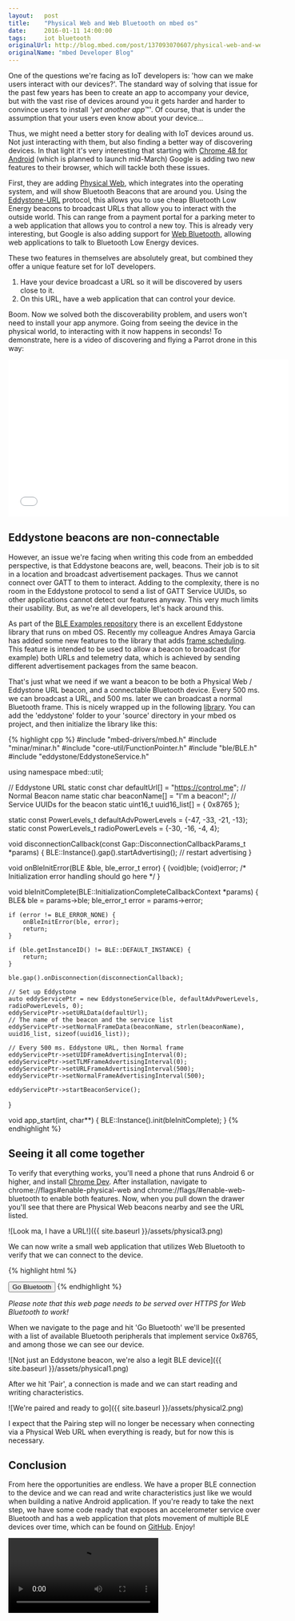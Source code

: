 ```yaml
---
layout:   post
title:    "Physical Web and Web Bluetooth on mbed os"
date:     2016-01-11 14:00:00
tags:     iot bluetooth
originalUrl: http://blog.mbed.com/post/137093070607/physical-web-and-web-bluetooth-on-mbed-os
originalName: "mbed Developer Blog"
---
```


One of the questions we're facing as IoT developers is: 'how can we make users interact with our devices?'. The standard way of solving that issue for the past few years has been to create an app to accompany your device, but with the vast rise of devices around you it gets harder and harder to convince users to install *'yet another app™'*. Of course, that is under the assumption that your users even know about your device...

<!--more-->

Thus, we might need a better story for dealing with IoT devices around us. Not just interacting with them, but also finding a better way of discovering devices. In that light it's very interesting that starting with [Chrome 48 for Android](http://www.androidpolice.com/2015/11/21/chrome-dev-48-rolls-out-with-early-bluetooth-web-api-support-on-chrome-os-dev-channel-and-android-marshmallow/) (which is planned to launch mid-March) Google is adding two new features to their browser, which will tackle both these issues.

First, they are adding [Physical Web](https://google.github.io/physical-web/), which integrates into the operating system, and will show Bluetooth Beacons that are around you. Using the [Eddystone-URL](https://developers.google.com/beacons/?hl=en) protocol, this allows you to use cheap Bluetooth Low Energy beacons to broadcast URLs that allow you to interact with the outside world. This can range from a payment portal for a parking meter to a web application that allows you to control a new toy. This is already very interesting, but Google is also adding support for [Web Bluetooth](https://www.w3.org/community/web-bluetooth/), allowing web applications to talk to Bluetooth Low Energy devices.

These two features in themselves are absolutely great, but combined they offer a unique feature set for IoT developers.

1. Have your device broadcast a URL so it will be discovered by users close to it.
2. On this URL, have a web application that can control your device.

Boom. Now we solved both the discoverability problem, and users won't need to install your app anymore. Going from seeing the device in the physical world, to interacting with it now happens in seconds! To demonstrate, here is a video of discovering and flying a Parrot drone in this way:

<iframe width="560" height="315" src="//www.youtube.com/embed/yILD_ZdXJW4" frameborder="0" allowfullscreen></iframe>

## Eddystone beacons are non-connectable

However, an issue we're facing when writing this code from an embedded perspective, is that Eddystone beacons are, well, beacons. Their job is to sit in a location and broadcast advertisement packages. Thus we cannot connect over GATT to them to interact. Adding to the complexity, there is no room in the Eddystone protocol to send a list of GATT Service UUIDs, so other applications cannot detect our features anyway. This very much limits their usability. But, as we're all developers, let's hack around this.

As part of the [BLE Examples repository](https://github.com/ARMmbed/ble-examples/tree/master/BLE_EddystoneService/source) there is an excellent Eddystone library that runs on mbed OS. Recently my colleague Andres Amaya Garcia has added some new features to the library that adds [frame scheduling](https://github.com/ARMmbed/ble-examples/pull/47). This feature is intended to be used to allow a beacon to broadcast (for example) both URLs and telemetry data, which is achieved by sending different advertisement packages from the same beacon.

That's just what we need if we want a beacon to be both a Physical Web / Eddystone URL beacon, and a connectable Bluetooth device. Every 500 ms. we can broadcast a URL, and 500 ms. later we can broadcast a normal Bluetooth frame. This is nicely wrapped up in the following [library](https://github.com/web-bluetooth/juggling/tree/ee6b224/firmware/source/eddystone). You can add the 'eddystone' folder to your 'source' directory in your mbed os project, and then initialize the library like this:

{% highlight cpp %}
#include "mbed-drivers/mbed.h"
#include "minar/minar.h"
#include "core-util/FunctionPointer.h"
#include "ble/BLE.h"
#include "eddystone/EddystoneService.h"

using namespace mbed::util;

// Eddystone URL
static const char defaultUrl[] = "https://control.me";
// Normal Beacon name
static char beaconName[] = "I'm a beacon!";
// Service UUIDs for the beacon
static uint16_t uuid16_list[] = { 0x8765 };

static const PowerLevels_t defaultAdvPowerLevels = {-47, -33, -21, -13};
static const PowerLevels_t radioPowerLevels      = {-30, -16, -4, 4};

void disconnectionCallback(const Gap::DisconnectionCallbackParams_t *params)
{
    BLE::Instance().gap().startAdvertising(); // restart advertising
}

void onBleInitError(BLE &ble, ble_error_t error)
{
    (void)ble;
    (void)error;
   /* Initialization error handling should go here */
}

void bleInitComplete(BLE::InitializationCompleteCallbackContext *params)
{
    BLE&        ble   = params->ble;
    ble_error_t error = params->error;

    if (error != BLE_ERROR_NONE) {
        onBleInitError(ble, error);
        return;
    }

    if (ble.getInstanceID() != BLE::DEFAULT_INSTANCE) {
        return;
    }

    ble.gap().onDisconnection(disconnectionCallback);

    // Set up Eddystone
    auto eddyServicePtr = new EddystoneService(ble, defaultAdvPowerLevels, radioPowerLevels, 0);
    eddyServicePtr->setURLData(defaultUrl);
    // The name of the beacon and the service list
    eddyServicePtr->setNormalFrameData(beaconName, strlen(beaconName), uuid16_list, sizeof(uuid16_list));

    // Every 500 ms. Eddystone URL, then Normal frame
    eddyServicePtr->setUIDFrameAdvertisingInterval(0);
    eddyServicePtr->setTLMFrameAdvertisingInterval(0);
    eddyServicePtr->setURLFrameAdvertisingInterval(500);
    eddyServicePtr->setNormalFrameAdvertisingInterval(500);

    eddyServicePtr->startBeaconService();
}

void app_start(int, char**) {
    BLE::Instance().init(bleInitComplete);
}
{% endhighlight %}

## Seeing it all come together

To verify that everything works, you'll need a phone that runs Android 6 or higher, and install [Chrome Dev](https://play.google.com/store/apps/details?id=com.chrome.dev&hl=en_GB). After installation, navigate to chrome://flags#enable-physical-web and chrome://flags/#enable-web-bluetooth to enable both features. Now, when you pull down the drawer you'll see that there are Physical Web beacons nearby and see the URL listed.

![Look ma, I have a URL!]({{ site.baseurl }}/assets/physical3.png)

We can now write a small web application that utilizes Web Bluetooth to verify that we can connect to the device.

{% highlight html %}
<html>
  <head>
    <meta charset="utf-8">
    <meta name="viewport" content="width=device-width, initial-scale=1">
    <title>Web Bluetooth demo</title>
  </head>
  <body>
    <button id="go">Go Bluetooth</button>
    <script>
    document.querySelector('#go').onclick = (e) => {
      e.preventDefault();
      // Use the same service UUID as in mbed here!
      navigator.bluetooth.requestDevice({ filters: [{ services: [ 0x8765 ] }] })
        .then(device => {
          console.log('Found device ' + device.name);
          return device.connectGATT();
        )
        .then(() =>
          alert('Connected over GATT!');
        });
        .catch(err => {
          alert('' + err + ' ' + JSON.stringify(err));
        });
      };
    </script>
  </body>
</html>
{% endhighlight %}

*Please note that this web page needs to be served over HTTPS for Web Bluetooth to work!*

When we navigate to the page and hit 'Go Bluetooth' we'll be presented with a list of available Bluetooth peripherals that implement service 0x8765, and among those we can see our device.

![Not just an Eddystone beacon, we're also a legit BLE device]({{ site.baseurl }}/assets/physical1.png)

After we hit 'Pair', a connection is made and we can start reading and writing characteristics.

![We're paired and ready to go]({{ site.baseurl }}/assets/physical2.png)

I expect that the Pairing step will no longer be necessary when connecting via a Physical Web URL when everything is ready, but for now this is necessary.

## Conclusion

From here the opportunities are endless. We have a proper BLE connection to the device and we can read and write characteristics just like we would when building a native Android application. If you're ready to take the next step, we have some code ready that exposes an accelerometer service over Bluetooth and has a web application that plots movement of multiple BLE devices over time, which can be found on [GitHub](http://github.com/web-bluetooth/juggling). Enjoy!

<video autoplay loop>
  <source src="{{ site.baseurl }}/assets/devicemotion.mp4" type="video/mp4">
</video>
